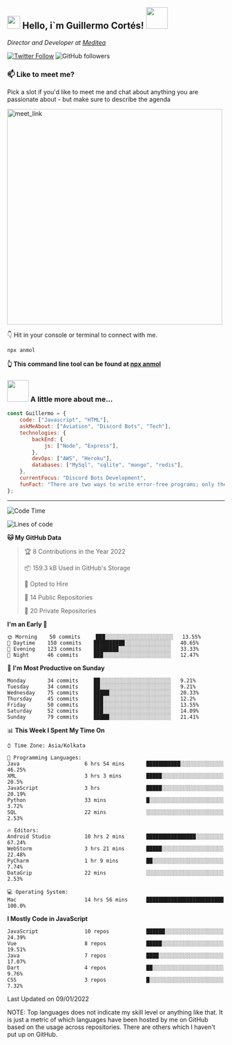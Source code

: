 <h2><img src="https://emojis.slackmojis.com/emojis/images/1531849430/4246/blob-sunglasses.gif?1531849430" width="30"/> Hello, i`m Guillermo Cortés! <img src="https://media.giphy.com/media/PiuVH04cd9JcmqqWKK/giphy.gif" width="50"></h2>
<p><em>Director and Developer at <a href="https://mediteavirtual.es/">Meditea</a>
</em></p>

[![Twitter Follow](https://img.shields.io/twitter/follow/concara3443?label=Follow)](https://twitter.com/intent/follow?screen_name=concara3443)
![GitHub followers](https://img.shields.io/github/followers/concara3443?label=Follow&style=social)

### 📫 Like to meet me?

Pick a slot if you'd like to meet me and chat about anything you are passionate about - but make sure to describe the agenda

<a href="https://calendly.com/concara3443/15min" target="_blank"><img width="498" alt="meet_link" src="https://i.imgur.com/1ZwQj1h.png"></a>

👇 Hit in your console or terminal to connect with me.

```bash
npx anmol
```
**👆 This command line tool can be found at [npx anmol](https://github.com/anmol098/npx_card)**

### <img src="https://media.giphy.com/media/WFZvB7VIXBgiz3oDXE/giphy.gif" width="50"> A little more about me...  

```javascript
const Guillermo = {
    code: ["Javascript", "HTML"],
    askMeAbout: ["Aviation", "Discord Bots", "Tech"],
    technologies: {
        backEnd: {
            js: ["Node", "Express"],
        },
        devOps: ["AWS", "Heroku"],
        databases: ["MySql", "sqlite", "mongo", "redis"],
    },
    currentFocus: "Discord Bots Development",
    funFact: "There are two ways to write error-free programs; only the third one works"
};
```

---
<!--START_SECTION:waka-->
![Code Time](http://img.shields.io/badge/Code%20Time-1%2C094%20hrs%2053%20mins-blue)

![Lines of code](https://img.shields.io/badge/From%20Hello%20World%20I%27ve%20Written-1%20Million%20lines%20of%20code-blue)

**🐱 My GitHub Data** 

> 🏆 8 Contributions in the Year 2022
 > 
> 📦 159.3 kB Used in GitHub's Storage 
 > 
> 💼 Opted to Hire
 > 
> 📜 14 Public Repositories 
 > 
> 🔑 20 Private Repositories  
 > 
**I'm an Early 🐤** 

```text
🌞 Morning    50 commits     ███░░░░░░░░░░░░░░░░░░░░░░   13.55% 
🌆 Daytime    150 commits    ██████████░░░░░░░░░░░░░░░   40.65% 
🌃 Evening    123 commits    ████████░░░░░░░░░░░░░░░░░   33.33% 
🌙 Night      46 commits     ███░░░░░░░░░░░░░░░░░░░░░░   12.47%

```
📅 **I'm Most Productive on Sunday** 

```text
Monday       34 commits     ██░░░░░░░░░░░░░░░░░░░░░░░   9.21% 
Tuesday      34 commits     ██░░░░░░░░░░░░░░░░░░░░░░░   9.21% 
Wednesday    75 commits     █████░░░░░░░░░░░░░░░░░░░░   20.33% 
Thursday     45 commits     ███░░░░░░░░░░░░░░░░░░░░░░   12.2% 
Friday       50 commits     ███░░░░░░░░░░░░░░░░░░░░░░   13.55% 
Saturday     52 commits     ███░░░░░░░░░░░░░░░░░░░░░░   14.09% 
Sunday       79 commits     █████░░░░░░░░░░░░░░░░░░░░   21.41%

```


📊 **This Week I Spent My Time On** 

```text
⌚︎ Time Zone: Asia/Kolkata

💬 Programming Languages: 
Java                     6 hrs 54 mins       ███████████░░░░░░░░░░░░░░   46.25% 
XML                      3 hrs 3 mins        █████░░░░░░░░░░░░░░░░░░░░   20.5% 
JavaScript               3 hrs               █████░░░░░░░░░░░░░░░░░░░░   20.19% 
Python                   33 mins             █░░░░░░░░░░░░░░░░░░░░░░░░   3.72% 
SQL                      22 mins             ░░░░░░░░░░░░░░░░░░░░░░░░░   2.53%

🔥 Editors: 
Android Studio           10 hrs 2 mins       ████████████████░░░░░░░░░   67.24% 
WebStorm                 3 hrs 21 mins       █████░░░░░░░░░░░░░░░░░░░░   22.48% 
PyCharm                  1 hr 9 mins         ██░░░░░░░░░░░░░░░░░░░░░░░   7.74% 
DataGrip                 22 mins             ░░░░░░░░░░░░░░░░░░░░░░░░░   2.53%

💻 Operating System: 
Mac                      14 hrs 56 mins      █████████████████████████   100.0%

```

**I Mostly Code in JavaScript** 

```text
JavaScript               10 repos            ██████░░░░░░░░░░░░░░░░░░░   24.39% 
Vue                      8 repos             █████░░░░░░░░░░░░░░░░░░░░   19.51% 
Java                     7 repos             ████░░░░░░░░░░░░░░░░░░░░░   17.07% 
Dart                     4 repos             ██░░░░░░░░░░░░░░░░░░░░░░░   9.76% 
CSS                      3 repos             █░░░░░░░░░░░░░░░░░░░░░░░░   7.32%

```

 Last Updated on 09/01/2022
<!--END_SECTION:waka-->

NOTE: Top languages does not indicate my skill level or anything like that. It is just a metric of which languages have been hosted by me on GitHub based on the usage across repositories. There are others which I haven't put up on GitHub.
